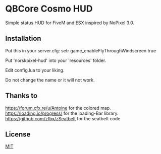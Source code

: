 # QBCore Cosmo HUD

Simple status HUD for FiveM and ESX inspired by NoPixel 3.0.

## Installation

Put this in your server.cfg: setr game_enableFlyThroughWindscreen true

Put 'norskpixel-hud' into your 'resources' folder.

Edit config.lua to your liking.

Do not change the name or it will not work.


## Thanks to
https://forum.cfx.re/u/Antoine for the colored map.
https://loading.io/progress/ for the loading-Bar library.
https://github.com/zfbx/zSeatbelt for the seatbelt code

## License
[MIT](https://choosealicense.com/licenses/mit/)